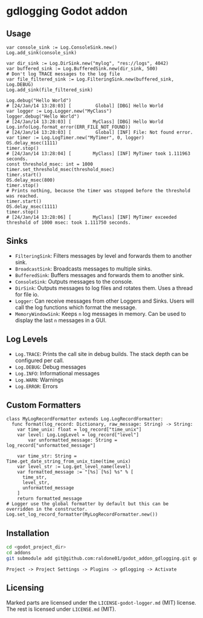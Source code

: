 # gdlogging Godot addon

## Usage

```gdscript
var console_sink := Log.ConsoleSink.new()
Log.add_sink(console_sink)

var dir_sink := Log.DirSink.new("mylog", "res://logs", 4042)
var buffered_sink := Log.BufferedSink.new(dir_sink, 500)
# Don't log TRACE messages to the log file
var file_filtered_sink := Log.FilteringSink.new(buffered_sink, Log.DEBUG)
Log.add_sink(file_filtered_sink)

Log.debug("Hello World")
# [24/Jan/14 13:28:03] [         Global] [DBG] Hello World
var logger := Log.Logger.new("MyClass")
logger.debug("Hello World")
# [24/Jan/14 13:28:03] [        MyClass] [DBG] Hello World
Log.info(Log.format_error(ERR_FILE_NOT_FOUND))
# [24/Jan/14 13:28:03] [         Global] [INF] File: Not found error.
var timer := Log.LogTimer.new("MyTimer", 0, logger)
OS.delay_msec(1111)
timer.stop()
# [24/Jan/14 13:28:04] [        MyClass] [INF] MyTimer took 1.111963 seconds.
const threshold_msec: int = 1000
timer.set_threshold_msec(threshold_msec)
timer.start()
OS.delay_msec(800)
timer.stop()
# Prints nothing, because the timer was stopped before the threshold was reached.
timer.start()
OS.delay_msec(1111)
timer.stop()
# [24/Jan/14 13:28:06] [        MyClass] [INF] MyTimer exceeded threshold of 1000 msec: took 1.111750 seconds.
```

## Sinks

* `FilteringSink`: Filters messages by level and forwards them to another sink.
* `BroadcastSink`: Broadcasts messages to multiple sinks.
* `BufferedSink`: Buffers messages and forwards them to another sink.
* `ConsoleSink`: Outputs messages to the console.
* `DirSink`: Outputs messages to log files and rotates them. Uses a thread for file io.
* `Logger`: Can receive messages from other Loggers and Sinks. Users will call the log functions which format the message.
* `MemoryWindowSink`: Keeps `n` log messages in memory. Can be used to display the last `n` messages in a GUI.

## Log Levels

* `Log.TRACE`: Prints the call site in debug builds. The stack depth can be configured per call.
* `Log.DEBUG`: Debug messages
* `Log.INFO`: Informational messages
* `Log.WARN`: Warnings
* `Log.ERROR`: Errors

## Custom Formatters

```gdscript
class MyLogRecordFormatter extends Log.LogRecordFormatter:
  func format(log_record: Dictionary, raw_message: String) -> String:
    var time_unix: float = log_record["time_unix"]
    var level: Log.LogLevel = log_record["level"]
		var unformatted_message: String = log_record["unformatted_message"]

    var time_str: String = Time.get_date_string_from_unix_time(time_unix)
    var level_str := Log.get_level_name(level)
    var formatted_message := "[%s] [%s] %s" % [
      time_str,
      level_str,
      unformatted_message
    ]
    return formatted_message
# Logger use the global formatter by default but this can be overridden in the constructor.
Log.set_log_record_formatter(MyLogRecordFormatter.new())
```

## Installation

```bash
cd <godot_project_dir>
cd addons
git submodule add git@github.com:raldone01/godot_addon_gdlogging.git gdlogging
```

`Project -> Project Settings -> Plugins -> gdlogging -> Activate`

## Licensing

Marked parts are licensed under the `LICENSE-godot-logger.md` (MIT) license.
The rest is licensed under `LICENSE.md` (MIT).
